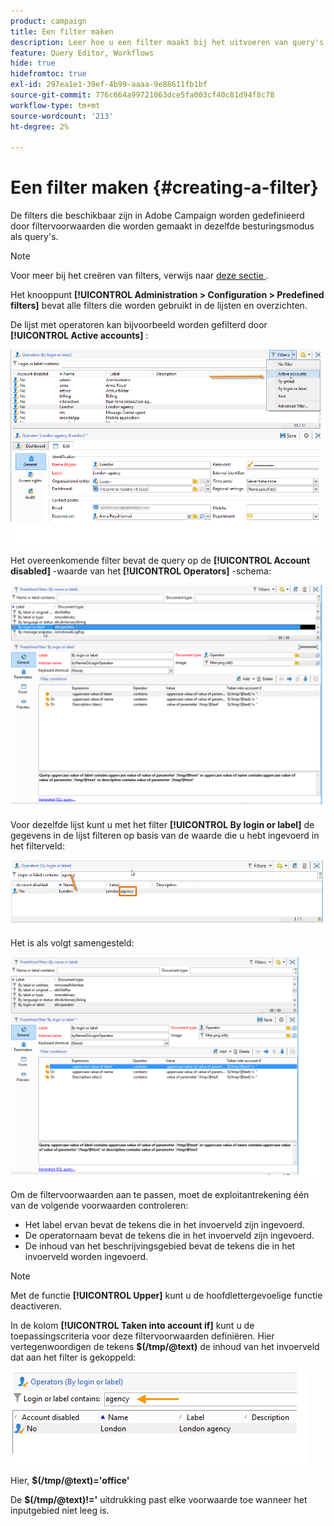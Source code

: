 ```yaml
---
product: campaign
title: Een filter maken
description: Leer hoe u een filter maakt bij het uitvoeren van query's
feature: Query Editor, Workflows
hide: true
hidefromtoc: true
exl-id: 297ea1e1-39ef-4b99-aaaa-9e88611fb1bf
source-git-commit: 776c664a99721063dce5fa003cf40c81d94f8c78
workflow-type: tm+mt
source-wordcount: '213'
ht-degree: 2%

---
```


# Een filter maken {#creating-a-filter}



De filters die beschikbaar zijn in Adobe Campaign worden gedefinieerd door filtervoorwaarden die worden gemaakt in dezelfde besturingsmodus als query&#39;s.

>[!NOTE]
>
>Voor meer bij het creëren van filters, verwijs naar [ deze sectie ](../../platform/using/filtering-options.md).

Het knooppunt **[!UICONTROL Administration > Configuration > Predefined filters]** bevat alle filters die worden gebruikt in de lijsten en overzichten.

De lijst met operatoren kan bijvoorbeeld worden gefilterd door **[!UICONTROL Active accounts]** :

![](assets/query_editor_filter_sample_1.png)

Het overeenkomende filter bevat de query op de **[!UICONTROL Account disabled]** -waarde van het **[!UICONTROL Operators]** -schema:

![](assets/query_editor_filter_sample_2.png)

Voor dezelfde lijst kunt u met het filter **[!UICONTROL By login or label]** de gegevens in de lijst filteren op basis van de waarde die u hebt ingevoerd in het filterveld:

![](assets/query_editor_filter_sample_3.png)

Het is als volgt samengesteld:

![](assets/query_editor_filter_sample_4.png)

Om de filtervoorwaarden aan te passen, moet de exploitantrekening één van de volgende voorwaarden controleren:

* Het label ervan bevat de tekens die in het invoerveld zijn ingevoerd.
* De operatornaam bevat de tekens die in het invoerveld zijn ingevoerd.
* De inhoud van het beschrijvingsgebied bevat de tekens die in het invoerveld worden ingevoerd.

>[!NOTE]
>
>Met de functie **[!UICONTROL Upper]** kunt u de hoofdlettergevoelige functie deactiveren.

In de kolom **[!UICONTROL Taken into account if]** kunt u de toepassingscriteria voor deze filtervoorwaarden definiëren. Hier vertegenwoordigen de tekens **$(/tmp/@text)** de inhoud van het invoerveld dat aan het filter is gekoppeld:

![](assets/query_editor_filter_sample_5.png)

Hier, **$(/tmp/@text)=&#39;office&#39;**

De **$(/tmp/@text)!=&#39;** uitdrukking past elke voorwaarde toe wanneer het inputgebied niet leeg is.
